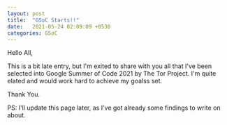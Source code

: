 ```yaml
---
layout: post
title:  "GSoC Starts!!"
date:   2021-05-24 02:09:09 +0530
categories: GSoC
---
```


Hello All,

This is a bit late entry, but I'm exited to share with you all that I've been selected into Google Summer of Code 2021 by The Tor Project. I'm quite elated and would work hard to achieve my goalss set.

Thank You.

PS: I'll update this page later, as I've got already some findings to write on about.
